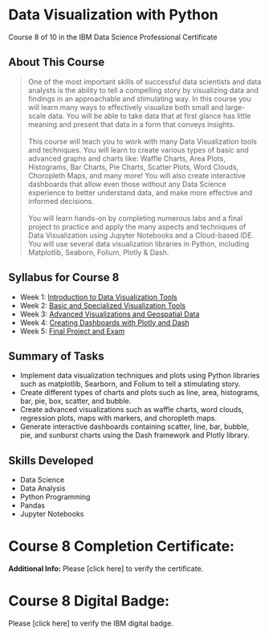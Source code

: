 # Data Visualization with Python
Course 8 of 10 in the IBM Data Science Professional Certificate
## About This Course
> One of the most important skills of successful data scientists and data analysts is the ability to tell a compelling story by visualizing data and findings in an approachable and stimulating way. In this course you will learn many ways to effectively visualize both small and large-scale data. You will be able to take data that at first glance has little meaning and present that data in a form that conveys insights.<br><br>
> This course will teach you to work with many Data Visualization tools and techniques. You will learn to create various types of basic and advanced graphs and charts like: Waffle Charts, Area Plots, Histograms, Bar Charts, Pie Charts, Scatter Plots, Word Clouds, Choropleth Maps, and many more! You will also create interactive dashboards that allow even those without any Data Science experience to better understand data, and make more effective and informed decisions.<br><br>
> You will learn hands-on by completing numerous labs and a final project to practice and apply the many aspects and techniques of Data Visualization using Jupyter Notebooks and a Cloud-based IDE. You will use several data visualization libraries in Python, including Matplotlib, Seaborn, Folium, Plotly & Dash.
## Syllabus for Course 8
- Week 1: [Introduction to Data Visualization Tools](https://github.com/KailaniBailey/IBM-Data-Science-Professional-Certificate/tree/main/08.%20Data%20Visualization%20with%20Python/Week%201%3A%20Introduction%20to%20Data%20Visualization%20Tools)
- Week 2: [Basic and Specialized Visualization Tools](https://github.com/KailaniBailey/IBM-Data-Science-Professional-Certificate/tree/main/08.%20Data%20Visualization%20with%20Python/Week%202%3A%20Basic%20and%20Specialized%20Visualization%20Tools)
- Week 3: [Advanced Visualizations and Geospatial Data](https://github.com/KailaniBailey/IBM-Data-Science-Professional-Certificate/tree/main/08.%20Data%20Visualization%20with%20Python/Week%203%3A%20Advanced%20Visualizations%20and%20Geospatial%20Data)
- Week 4: [Creating Dashboards with Plotly and Dash](https://github.com/KailaniBailey/IBM-Data-Science-Professional-Certificate/tree/main/08.%20Data%20Visualization%20with%20Python/Week%204%3A%20Creating%20Dashboards%20with%20Plotly%20and%20Dash)
- Week 5: [Final Project and Exam](https://github.com/KailaniBailey/IBM-Data-Science-Professional-Certificate/tree/main/08.%20Data%20Visualization%20with%20Python/Week%205%3A%20Final%20Project%20and%20Exam)
## Summary of Tasks
- Implement data visualization techniques and plots using Python libraries such as matplotlib, Searborn, and Folium to tell a stimulating story.
- Create different types of charts and plots such as line, area, histograms, bar, pie, box, scatter, and bubble.
- Create advanced visualizations such as waffle charts, word clouds, regression plots, maps with markers, and choropleth maps.
- Generate interactive dashboards containing scatter, line, bar, bubble, pie, and sunburst charts using the Dash framework and Plotly library.
## Skills Developed
- Data Science
- Data Analysis
- Python Programming
- Pandas
- Jupyter Notebooks
# Course 8 Completion Certificate:
**Additional Info:** Please [click here] to verify the certificate.
# Course 8 Digital Badge:
Please [click here] to verify the IBM digital badge.<br>
